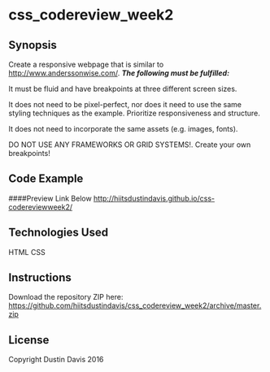 # css_codereview_week2
## Synopsis
Create a responsive webpage that is similar to http://www.anderssonwise.com/.
**_The following must be fulfilled:_**

It must be fluid and have breakpoints at three different screen sizes.

It does not need to be pixel-perfect, nor does it need to use the same styling techniques as the example. Prioritize responsiveness and structure.

It does not need to incorporate the same assets (e.g. images, fonts).

DO NOT USE ANY FRAMEWORKS OR GRID SYSTEMS!. Create your own breakpoints!

## Code Example
####Preview Link Below
http://hiitsdustindavis.github.io/css-codereviewweek2/

## Technologies Used
HTML CSS

## Instructions
Download the repository ZIP here: https://github.com/hiitsdustindavis/css_codereview_week2/archive/master.zip

## License
Copyright Dustin Davis 2016
